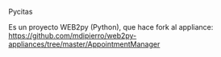 Pycitas

Es un proyecto WEB2py (Python), que hace fork al appliance: https://github.com/mdipierro/web2py-appliances/tree/master/AppointmentManager

